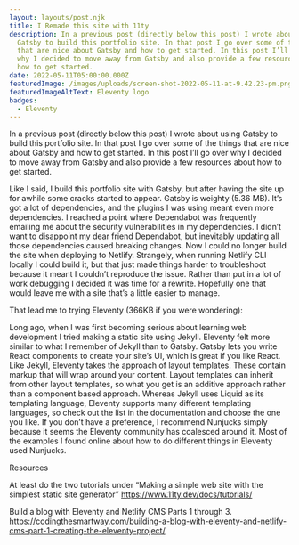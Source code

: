 ```yaml
---
layout: layouts/post.njk
title: I Remade this site with 11ty
description: In a previous post (directly below this post) I wrote about using
  Gatsby to build this portfolio site. In that post I go over some of the things
  that are nice about Gatsby and how to get started. In this post I’ll go over
  why I decided to move away from Gatsby and also provide a few resources about
  how to get started.
date: 2022-05-11T05:00:00.000Z
featuredImage: /images/uploads/screen-shot-2022-05-11-at-9.42.23-pm.png
featuredImageAltText: Eleventy logo
badges:
  - Eleventy
---
```

In a previous post (directly below this post) I wrote about using Gatsby to build this portfolio site. In that post I go over some of the things that are nice about Gatsby and how to get started. In this post I’ll go over why I decided to move away from Gatsby and also provide a few resources about how to get started.

 Like I said, I build this portfolio site with Gatsby, but after having the site up for awhile some cracks started to appear. Gatsby is weighty (5.36 MB). It’s got a lot of dependencies, and the plugins I was using meant even more dependencies. I reached a point where Dependabot was frequently emailing me about the security vulnerabilities in my dependencies. I didn’t want to disappoint my dear friend Dependabot, but inevitably updating all those dependencies caused breaking changes. Now I could no longer build the site when deploying to Netlify. Strangely, when running Netlify CLI locally I could build it, but that just made things harder to troubleshoot because it meant I couldn’t reproduce the issue. Rather than put in a lot of work debugging I decided it was time for a rewrite. Hopefully one that would leave me with a site that’s a little easier to manage. 

That lead me to trying Eleventy (366KB if you were wondering):

Long ago, when I was first becoming serious about learning web development I tried making a static site using Jekyll. Eleventy felt more similar to what I remember of Jekyll than to Gatsby. Gatsby lets you write React components to create your site’s UI, which is great if you like React. Like Jekyll, Eleventy takes the approach of layout templates. These contain markup that will wrap around your content. Layout templates can inherit from other layout templates, so what you get is an additive approach rather than a component based approach. Whereas Jekyll uses Liquid as its templating language, Eleventy supports many different templating languages, so check out the list in the documentation and choose the one you like. If you don’t have a preference, I recommend Nunjucks simply because it seems the Eleventy community has coalesced around it. Most of the examples I found online about how to do different things in Eleventy used Nunjucks.

Resources

At least do the two tutorials under “Making a simple web site with the simplest static site generator” 
<https://www.11ty.dev/docs/tutorials/>

Build a blog with Eleventy and Netlify CMS Parts 1 through 3. 
<https://codingthesmartway.com/building-a-blog-with-eleventy-and-netlify-cms-part-1-creating-the-eleventy-project/>